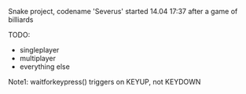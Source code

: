 Snake project, codename 'Severus'
started 14.04 17:37 after a game of billiards

TODO: 
 - singleplayer
 - multiplayer
 - everything else

Note1: waitforkeypress() triggers on KEYUP, not KEYDOWN
